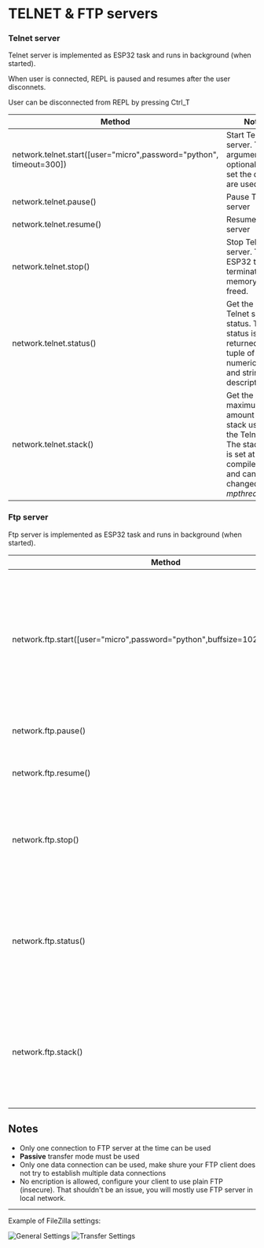 # TELNET & FTP servers

### Telnet server

Telnet server is implemented as ESP32 task and runs in background (when started).

When user is connected, REPL is paused and resumes after the user disconnets.

User can be disconnected from REPL by pressing Ctrl_T


| Method  | Notes |
| - | - |
| network.telnet.start([user="micro",password="python", timeout=300]) | Start Telnet server. The arguments are optional, if not set the dafaults are used. |
| network.telnet.pause() | Pause Telnet server |
| network.telnet.resume() | Resume Telnet server |
| network.telnet.stop() | Stop Telnet server. The ESP32 task is terminated, all memory is freed. |
| network.telnet.status() | Get the current Telnet server status. The status is returned as tuple of status numeric value and string description |
| network.telnet.stack() | Get the maximum amount of stack used by the Telnet task. The stack size is set at compile time and can be changed in *mpthreadport.h* |

### Ftp server

Ftp server is implemented as ESP32 task and runs in background (when started).


| Method  | Notes |
| - | - |
| network.ftp.start([user="micro",password="python",buffsize=1024,timeout=300]) | Start FTP server. The arguments are optional, if not set the dafaults are used. *Buffsize* sets the transfer buffer size, larger buffer enables faster transfers, but uses more memory. |
| network.ftp.pause() | Pause Ftp server. Only when no client is connected. |
| network.ftp.resume() | Resume Ftp server. Only when no client is connected. |
| network.ftp.stop() | Stop Ftp server. Only when no client is connected. The ESP32 task is terminated, all memory is freed. |
| network.ftp.status() | Get the current Ftp server status. The status is returned as tuple of numeric value and string description of Command and Data channels. |
| network.ftp.stack() | Get the maximum amount of stack used by the Ftp task. The stack size is set at compile time and can be changed in *mpthreadport.h* |

## Notes

* Only one connection to FTP server at the time can be used
* **Passive** transfer mode must be used
* Only one data connection can be used, make shure your FTP client does not try to establish multiple data connections
* No encription is allowed, configure your client to use plain FTP (insecure). That shouldn't be an issue, you will mostly use FTP server in local network.

---

Example of FileZilla settings:

![General Settings](https://raw.githubusercontent.com/loboris/MicroPython_ESP32_psRAM_LoBo/master/Documents/FileZilla_1.png)
![Transfer Settings](https://raw.githubusercontent.com/loboris/MicroPython_ESP32_psRAM_LoBo/master/Documents/FileZilla_2.png)
